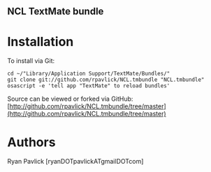 NCL TextMate bundle
--------------------

Installation
============

To install via Git:

    cd ~/"Library/Application Support/TextMate/Bundles/"
    git clone git://github.com/rpavlick/NCL.tmbundle "NCL.tmbundle"
    osascript -e 'tell app "TextMate" to reload bundles'

Source can be viewed or forked via GitHub: 
[http://github.com/rpavlick/NCL.tmbundle/tree/master](http://github.com/rpavlick/NCL.tmbundle/tree/master)

Authors
=======

Ryan Pavlick [ryanDOTpavlickATgmailDOTcom]

